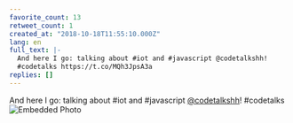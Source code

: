 ```yaml
---
favorite_count: 13
retweet_count: 1
created_at: "2018-10-18T11:55:10.000Z"
lang: en
full_text: |-
  And here I go: talking about #iot and #javascript @codetalkshh!
  #codetalks https://t.co/MQh3JpsA3a
replies: []
---
```


And here I go: talking about #iot and #javascript
[@codetalkshh](https://twitter.com/codetalkshh)! #codetalks
![Embedded Photo](https://twitter-media-coderbyheart.s3.eu-north-1.amazonaws.com/1052890829134684160-DpyenS8X4AAWn0q.jpg)
